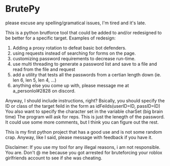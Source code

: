 # BrutePy

please excuse any spelling/gramatical issues, I'm tired and it's late.

This is a python brutforce tool that could be added to and/or redesigned to be better for a specific target.
Examples of redesign:
  1. Adding a proxy rotation to defeat basic bot defenders.
  2. using requests instead of searching for forms on the page.
  3. customizing password requirements to decrease run-time.
  4. use multi threading to generate a password list and save to a file and read from the file and request
  5. add a utility that tests all the passwords from a certian length down (ie. len 6, len 5, len 4, ...)
  6. anything else you come up with, please message me at a_personlol#2828 on discord.
  
Anyway, I should include instructions, right?
Bsically, you should specify the ID or class of the target feild in the form as idFeilds(userID=ID, passID=ID)
You also want to specify the character set in the variable charSet (big brain time)
The program will ask for reps. This is just the lenegth of the password.
It could use some more comments, but I think you can figure out the rest.
  
This is my first python project that has a good use and is not some random crap. 
Anyway, like I said, please message with feedback if you have it.

Disclaimer: If you use my tool for any illegal reasons, i am not responsible. You are. 
Don't @ me because you got arrested for bruteforcing your roblox girlfriends account to see if she was cheating.
